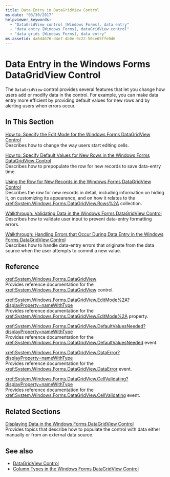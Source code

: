```yaml
---
title: Data Entry in DataGridView Control
ms.date: "03/30/2017"
helpviewer_keywords: 
  - "DataGridView control [Windows Forms], data entry"
  - "data entry [Windows Forms], dataGridView control"
  - "data grids [Windows Forms], data entry"
ms.assetid: 4a6d4676-d4e7-4b0e-9c22-50ce65ffe0d6
---
```

# Data Entry in the Windows Forms DataGridView Control
The `DataGridView` control provides several features that let you change how users add or modify data in the control. For example, you can make data entry more efficient by providing default values for new rows and by alerting users when errors occur.  
  
## In This Section  
 [How to: Specify the Edit Mode for the Windows Forms DataGridView Control](how-to-specify-the-edit-mode-for-the-windows-forms-datagridview-control.md)  
 Describes how to change the way users start editing cells.  
  
 [How to: Specify Default Values for New Rows in the Windows Forms DataGridView Control](specify-default-values-for-new-rows-in-the-datagrid.md)  
 Describes how to prepopulate the row for new records to save data-entry time.  
  
 [Using the Row for New Records in the Windows Forms DataGridView Control](using-the-row-for-new-records-in-the-windows-forms-datagridview-control.md)  
 Describes the row for new records in detail, including information on hiding it, on customizing its appearance, and on how it relates to the <xref:System.Windows.Forms.DataGridView.Rows%2A> collection.  
  
 [Walkthrough: Validating Data in the Windows Forms DataGridView Control](walkthrough-validating-data-in-the-windows-forms-datagridview-control.md)  
 Describes how to validate user input to prevent data-entry formatting errors.  
  
 [Walkthrough: Handling Errors that Occur During Data Entry in the Windows Forms DataGridView Control](handling-errors-that-occur-during-data-entry-in-the-datagrid.md)  
 Describes how to handle data-entry errors that originate from the data source when the user attempts to commit a new value.  
  
## Reference  
 <xref:System.Windows.Forms.DataGridView>  
 Provides reference documentation for the <xref:System.Windows.Forms.DataGridView> control.  
  
 <xref:System.Windows.Forms.DataGridView.EditMode%2A?displayProperty=nameWithType>  
 Provides reference documentation for the <xref:System.Windows.Forms.DataGridView.EditMode%2A> property.  
  
 <xref:System.Windows.Forms.DataGridView.DefaultValuesNeeded?displayProperty=nameWithType>  
 Provides reference documentation for the <xref:System.Windows.Forms.DataGridView.DefaultValuesNeeded> event.  
  
 <xref:System.Windows.Forms.DataGridView.DataError?displayProperty=nameWithType>  
 Provides reference documentation for the <xref:System.Windows.Forms.DataGridView.DataError> event.  
  
 <xref:System.Windows.Forms.DataGridView.CellValidating?displayProperty=nameWithType>  
 Provides reference documentation for the <xref:System.Windows.Forms.DataGridView.CellValidating> event.  
  
## Related Sections  
 [Displaying Data in the Windows Forms DataGridView Control](displaying-data-in-the-windows-forms-datagridview-control.md)  
 Provides topics that describe how to populate the control with data either manually or from an external data source.  
  
## See also

- [DataGridView Control](datagridview-control-windows-forms.md)
- [Column Types in the Windows Forms DataGridView Control](column-types-in-the-windows-forms-datagridview-control.md)
